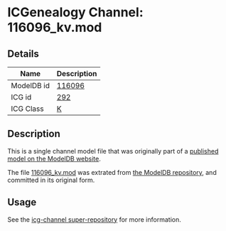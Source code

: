 # ICGenealogy Channel: 116096\_kv.mod

## Details

Name | Description
---- | -----------
ModelDB id | [116096](http://senselab.med.yale.edu/ModelDB/ShowModel.cshtml?model=116096)
ICG id | [292](http://icg.neurotheory.ox.ac.uk/channels/1/292)
ICG Class | [K](http://icg.neurotheory.ox.ac.uk/channels/1)

## Description

This is a single channel model file that was originally part of a [published model on the ModelDB website](http://senselab.med.yale.edu/mModelDB/ShowModel.cshtml?model=116096).

The file [116096\_kv.mod](116096_kv.mod) was extrated from [the ModelDB repository](http://senselab.med.yale.edu/ModelDB/ShowModel.cshtml?model=116096), and committed in its original form.

## Usage

See the [icg-channel super-repository](https://github.com/icgenealogy/icg-channels) for more information.